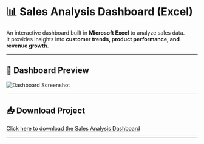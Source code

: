 # 📊 Sales Analysis Dashboard (Excel)

An interactive dashboard built in **Microsoft Excel** to analyze sales data.  
It provides insights into **customer trends, product performance, and revenue growth**.

---

## 📸 Dashboard Preview
![Dashboard Screenshot](<img width="1920" height="1080" alt="Screenshot (21)" src="https://github.com/user-attachments/assets/f3293879-dca9-4249-9bb3-2df83c7c064b" />
)

---
## 📥 Download Project
[Click here to download the Sales Analysis Dashboard](Sales-Analysis-Dashboard.xlsx)

---
